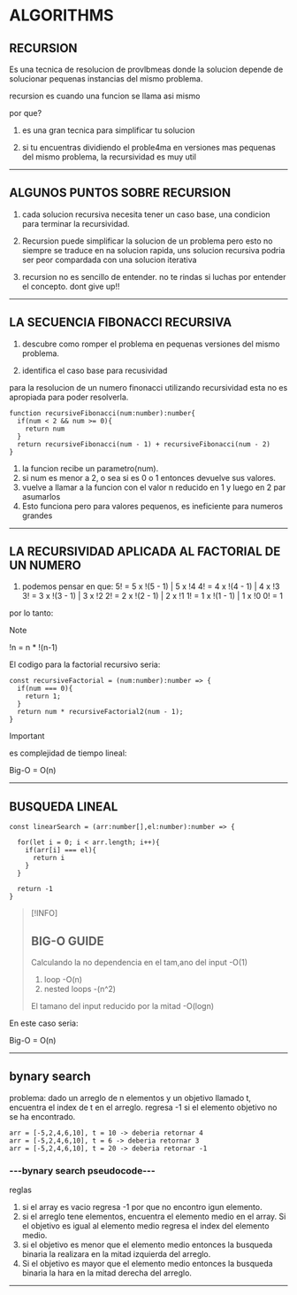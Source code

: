 # **ALGORITHMS**


## RECURSION
Es una tecnica de resolucion de provlbmeas donde la solucion depende de solucionar pequenas instancias del mismo problema.

recursion es cuando una funcion se llama  asi mismo


por que?

1. es una gran tecnica para simplificar tu solucion

2. si tu encuentras dividiendo el proble4ma en versiones mas pequenas del mismo problema, la recursividad es muy util


***


## ALGUNOS PUNTOS SOBRE RECURSION

1. cada solucion recursiva necesita tener un caso base, una condicion para terminar la recursividad.


2. Recursion puede simplificar la solucion de un problema pero esto no siempre se traduce en na solucion rapida, uns solucion recursiva podria ser peor compardada con una solucion iterativa


3. recursion no es sencillo de entender. no te rindas si luchas por entender el concepto.
dont give up!! 


***


## LA SECUENCIA FIBONACCI RECURSIVA

1. descubre como romper el problema en pequenas versiones del mismo problema.

2. identifica el caso base para recusividad


para la resolucion de un numero finonacci utilizando recursividad esta no es apropiada para poder resolverla.

```
function recursiveFibonacci(num:number):number{
  if(num < 2 && num >= 0){
    return num
  }
  return recursiveFibonacci(num - 1) + recursiveFibonacci(num - 2)  
}
```

1. la funcion recibe un parametro(num).
2. si num es menor a 2, o sea si es 0 o 1 entonces devuelve sus valores.
3. vuelve  a llamar a la funcion con el valor n reducido en 1 y luego en 2 par asumarlos
 4. Esto funciona pero para valores pequenos, es ineficiente para numeros grandes


***


## LA RECURSIVIDAD APLICADA AL FACTORIAL DE UN NUMERO

1. podemos pensar en que:
5! = 5 x !(5 - 1)  |  5 x !4
4! = 4 x !(4 - 1)  |  4 x !3
3! = 3 x !(3 - 1)  |  3 x !2
2! = 2 x !(2 - 1)  |  2 x !1
1! = 1 x !(1 - 1)  |  1 x !0
0! = 1

por lo tanto: 

>[!NOTE]
>
>!n = n * !(n-1)


El codigo para la factorial recursivo seria:

```
const recursiveFactorial = (num:number):number => {
  if(num === 0){
    return 1;
  }
  return num * recursiveFactorial2(num - 1);
}
```


>[!IMPORTANT]
>
>es complejidad de tiempo lineal: 
>
>Big-O = O(n)
>


***


## BUSQUEDA LINEAL


```
const linearSearch = (arr:number[],el:number):number => {
  
  for(let i = 0; i < arr.length; i++){
    if(arr[i] === el){
      return i
    }
  }

  return -1
}
```

>[!INFO]
>## BIG-O GUIDE
>Calculando la no dependencia en el tam,ano del input -O(1)
> 1. loop -O(n)
> 2. nested loops -(n^2)
>
>El tamano del input reducido por la mitad -O(logn) 


En este caso seria:

Big-O = O(n)


***


## bynary search

problema: dado un arreglo de n elementos y un objetivo llamado t, encuentra el index de t en el arreglo. regresa -1 si el elemento objetivo no se ha encontrado.

```
arr = [-5,2,4,6,10], t = 10 -> deberia retornar 4
arr = [-5,2,4,6,10], t = 6 -> deberia retornar 3
arr = [-5,2,4,6,10], t = 20 -> deberia retornar -1
```

### ---bynary search pseudocode---
reglas
1. si el array es vacio regresa -1 por que no encontro igun elemento.
2. si el arreglo tene elementos, encuentra el elemento medio en el array. Si el objetivo es  igual al elemento medio regresa el index del elemento medio.
3. si el objetivo es menor que el elemento medio entonces la busqueda binaria la realizara en la mitad izquierda del arreglo.
4. Si el objetivo es mayor que el elemento medio entonces la busqueda binaria la hara en la mitad derecha del arreglo.

***

